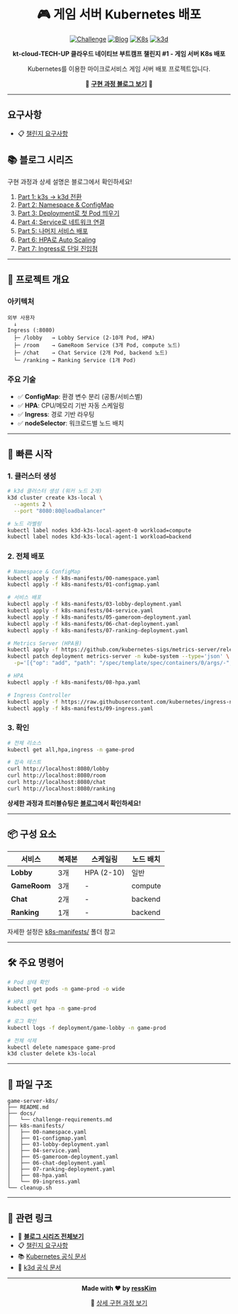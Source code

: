 <div align="center">

# 🎮 게임 서버 Kubernetes 배포

[![Challenge](https://img.shields.io/badge/Challenge-%231-blue)](docs/challenge-requirements.md)
[![Blog](https://img.shields.io/badge/Blog-Read-orange)](https://resskim-io.github.io/my-blog/categories/#challenge)
[![K8s](https://img.shields.io/badge/Kubernetes-v1.31-326CE5?logo=kubernetes)](https://kubernetes.io/)
[![k3d](https://img.shields.io/badge/k3d-v5.8-blue)](https://k3d.io/)

**kt-cloud-TECH-UP 클라우드 네이티브 부트캠프 챌린지 #1 - 게임 서버 K8s 배포**

Kubernetes를 이용한 마이크로서비스 게임 서버 배포 프로젝트입니다.

📖 **[구현 과정 블로그 보기](https://resskim-io.github.io/my-blog/categories/#challenge)** 📖

</div>

---

## 요구사항

- 📋 [챌린지 요구사항](docs/challenge-requirements.md)

## 📚 블로그 시리즈

구현 과정과 상세 설명은 블로그에서 확인하세요!

1. [Part 1: k3s → k3d 전환](https://resskim-io.github.io/my-blog/challenge/2025-10-17-challenge1-game-server-part1/)
2. [Part 2: Namespace & ConfigMap](https://resskim-io.github.io/my-blog/challenge/2025-10-17-challenge1-game-server-part2/)
3. [Part 3: Deployment로 첫 Pod 띄우기](https://resskim-io.github.io/my-blog/challenge/2025-10-17-challenge1-game-server-part3/)
4. [Part 4: Service로 네트워크 연결](https://resskim-io.github.io/my-blog/challenge/2025-10-17-challenge1-game-server-part4/)
5. [Part 5: 나머지 서비스 배포](https://resskim-io.github.io/my-blog/challenge/2025-10-17-challenge1-game-server-part5/)
6. [Part 6: HPA로 Auto Scaling](https://resskim-io.github.io/my-blog/challenge/2025-10-17-challenge1-game-server-part6/)
7. [Part 7: Ingress로 단일 진입점](https://resskim-io.github.io/my-blog/challenge/2025-10-17-challenge1-game-server-part7/)

---

## 🎯 프로젝트 개요

### 아키텍처
```
외부 사용자
  ↓
Ingress (:8080)
  ├─ /lobby   → Lobby Service (2-10개 Pod, HPA)
  ├─ /room    → GameRoom Service (3개 Pod, compute 노드)
  ├─ /chat    → Chat Service (2개 Pod, backend 노드)
  └─ /ranking → Ranking Service (1개 Pod)
```

### 주요 기술
- ✅ **ConfigMap**: 환경 변수 분리 (공통/서비스별)
- ✅ **HPA**: CPU/메모리 기반 자동 스케일링
- ✅ **Ingress**: 경로 기반 라우팅
- ✅ **nodeSelector**: 워크로드별 노드 배치

---

## 🚀 빠른 시작

### 1. 클러스터 생성
```bash
# k3d 클러스터 생성 (워커 노드 2개)
k3d cluster create k3s-local \
  --agents 2 \
  --port "8080:80@loadbalancer"

# 노드 라벨링
kubectl label nodes k3d-k3s-local-agent-0 workload=compute
kubectl label nodes k3d-k3s-local-agent-1 workload=backend
```

### 2. 전체 배포
```bash
# Namespace & ConfigMap
kubectl apply -f k8s-manifests/00-namespace.yaml
kubectl apply -f k8s-manifests/01-configmap.yaml

# 서비스 배포
kubectl apply -f k8s-manifests/03-lobby-deployment.yaml
kubectl apply -f k8s-manifests/04-service.yaml
kubectl apply -f k8s-manifests/05-gameroom-deployment.yaml
kubectl apply -f k8s-manifests/06-chat-deployment.yaml
kubectl apply -f k8s-manifests/07-ranking-deployment.yaml

# Metrics Server (HPA용)
kubectl apply -f https://github.com/kubernetes-sigs/metrics-server/releases/latest/download/components.yaml
kubectl patch deployment metrics-server -n kube-system --type='json' \
  -p='[{"op": "add", "path": "/spec/template/spec/containers/0/args/-", "value": "--kubelet-insecure-tls"}]'

# HPA
kubectl apply -f k8s-manifests/08-hpa.yaml

# Ingress Controller
kubectl apply -f https://raw.githubusercontent.com/kubernetes/ingress-nginx/controller-v1.8.1/deploy/static/provider/cloud/deploy.yaml
kubectl apply -f k8s-manifests/09-ingress.yaml
```

### 3. 확인
```bash
# 전체 리소스
kubectl get all,hpa,ingress -n game-prod

# 접속 테스트
curl http://localhost:8080/lobby
curl http://localhost:8080/room
curl http://localhost:8080/chat
curl http://localhost:8080/ranking
```

**상세한 과정과 트러블슈팅은 [블로그](https://resskim-io.github.io/my-blog/categories/#challenge)에서 확인하세요!**

---

## 📦 구성 요소

| 서비스 | 복제본 | 스케일링 | 노드 배치 |
|--------|--------|----------|-----------|
| **Lobby** | 3개 | HPA (2-10) | 일반 |
| **GameRoom** | 3개 | - | compute |
| **Chat** | 2개 | - | backend |
| **Ranking** | 1개 | - | backend |

자세한 설정은 [k8s-manifests/](k8s-manifests/) 폴더 참고

---

## 🛠️ 주요 명령어
```bash
# Pod 상태 확인
kubectl get pods -n game-prod -o wide

# HPA 상태
kubectl get hpa -n game-prod

# 로그 확인
kubectl logs -f deployment/game-lobby -n game-prod

# 전체 삭제
kubectl delete namespace game-prod
k3d cluster delete k3s-local
```

---

## 📁 파일 구조
```
game-server-k8s/
├── README.md
├── docs/
│   └── challenge-requirements.md
├── k8s-manifests/
│   ├── 00-namespace.yaml
│   ├── 01-configmap.yaml
│   ├── 03-lobby-deployment.yaml
│   ├── 04-service.yaml
│   ├── 05-gameroom-deployment.yaml
│   ├── 06-chat-deployment.yaml
│   ├── 07-ranking-deployment.yaml
│   ├── 08-hpa.yaml
│   └── 09-ingress.yaml
└── cleanup.sh
```

---

## 🔗 관련 링크

- 📖 **[블로그 시리즈 전체보기](https://resskim-io.github.io/my-blog/categories/#challenge)**
- 📋 [챌린지 요구사항](docs/challenge-requirements.md)
- 📚 [Kubernetes 공식 문서](https://kubernetes.io/docs/)
- 🚀 [k3d 공식 문서](https://k3d.io/)

---

<div align="center">

**Made with ❤️ by [ressKim](https://github.com/ressKim-io)**

📖 [상세 구현 과정 보기](https://resskim-io.github.io/my-blog/categories/#challenge)

</div>
